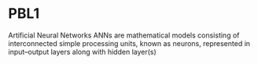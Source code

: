 # PBL1
Artificial Neural Networks
ANNs are mathematical models consisting of interconnected simple processing units, known as neurons, represented in input–output layers along with hidden layer(s)
